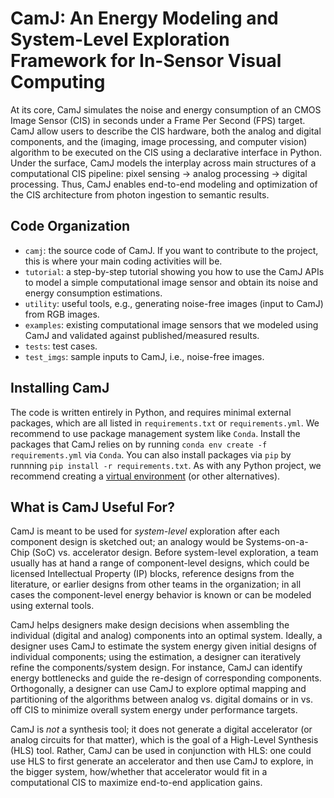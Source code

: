 # CamJ: An Energy Modeling and System-Level Exploration Framework for In-Sensor Visual Computing

At its core, CamJ simulates the noise and energy consumption of an CMOS Image Sensor (CIS) in seconds under a Frame Per Second (FPS) target.
CamJ allow users to describe the CIS hardware, both the analog and digital components, and the (imaging, image processing, and computer vision) algorithm to be executed on the CIS using a declarative interface in Python.
Under the surface, CamJ models the interplay across main structures of a computational CIS pipeline: pixel sensing → analog processing → digital processing.
Thus, CamJ enables end-to-end modeling and optimization of the CIS architecture from photon ingestion to semantic results.

## Code Organization

- `camj`: the source code of CamJ. If you want to contribute to the project, this is where your main coding activities will be.
- `tutorial`: a step-by-step tutorial showing you how to use the CamJ APIs to model a simple computational image sensor and obtain its noise and energy consumption estimations.
- `utility`: useful tools, e.g., generating noise-free images (input to CamJ) from RGB images.
- `examples`: existing computational image sensors that we modeled using CamJ and validated against published/measured results.
- `tests`: test cases.
- `test_imgs`: sample inputs to CamJ, i.e., noise-free images.

## Installing CamJ

The code is written entirely in Python, and requires minimal external packages, which are all listed in `requirements.txt` or `requirements.yml`. We recommend to use package management system like `Conda`. 
Install the packages that CamJ relies on by running `conda env create -f requirements.yml` via `Conda`.
You can also install packages via `pip` by runnning `pip install -r requirements.txt`.
As with any Python project, we recommend creating a [virtual environment](https://docs.python.org/3/library/venv.html) (or other alternatives). 

## What is CamJ Useful For?

CamJ is meant to be used for *system-level* exploration after each component design is sketched out;
an analogy would be Systems-on-a-Chip (SoC) vs. accelerator design.
Before system-level exploration, a team usually has at hand a range of component-level designs, which could be licensed Intellectual Property (IP) blocks, reference designs from the literature, or earlier designs from other teams in the organization;
in all cases the component-level energy behavior is known or can be modeled using external tools.

CamJ helps designers make design decisions when assembling the individual (digital and analog) components into an optimal system.
Ideally, a designer uses CamJ to estimate the system energy given initial designs of individual components; using the estimation, a designer can iteratively refine the components/system design.
For instance, CamJ can identify energy bottlenecks and guide the re-design of corresponding components.
Orthogonally, a designer can use CamJ to explore optimal mapping and partitioning of the algorithms between analog vs. digital domains or in vs. off CIS to minimize overall system energy under performance targets.

CamJ is *not* a synthesis tool; it does not generate a digital accelerator (or analog circuits for that matter), which is the goal of a High-Level Synthesis (HLS) tool.
Rather, CamJ can be used in conjunction with HLS: one could use HLS to first generate an accelerator and then use CamJ to explore, in the
bigger system, how/whether that accelerator would fit in a computational CIS to maximize end-to-end application gains.
